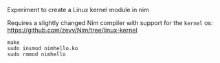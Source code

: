 
Experiment to create a Linux kernel module in nim

Requires a slightly changed Nim compiler with support for the `kernel` os:
https://github.com/zevv/Nim/tree/linux-kernel


 
```
make
sudo insmod nimhello.ko
sudo rmmod nimhello
```

